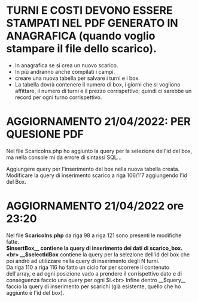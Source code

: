 # TURNI E COSTI DEVONO ESSERE STAMPATI NEL PDF GENERATO IN ANAGRAFICA (quando voglio stampare il file dello scarico).
- In anagrafica se si crea un nuovo scarico.
- In più andranno anche compilati i campi.
- creare una nuova tabella per salvare i turni e i box.
- La tabella dovrà contenere il numero di box, i giorni che si vogliono affittare, il numero di turni e il prezzo corrispettivo; quindi ci sarebbe un record per ogni turno corrispettivo.

# AGGIORNAMENTO 21/04/2022: PER QUESIONE PDF
Nel file ScaricoIns.php ho aggiunto la query per la selezione dell'id del box, ma nella console mi da errore di sintassi SQL...

Aggiungere query per l'inserimento del box nella nuova tabella creata.
Modificare la query di inserimento scarico a riga 106/1'7 aggiungendo l'id del Box.

# AGGIORNAMENTO 21/04/2022 ore 23:20
Nel file __ScaricoIns.php__ da riga 98 a riga 121 sono presenti le modifiche fatte.<br>
__$insertBox__ contiene la query di inserimento dei dati di scarico_box.<br>
__$selectIdBox__ contiene la query per la selezione dell'id del box che poi andrò ad utilizzare nella query di inserimento degli N turni.<br>
Da riga 110 a riga 116 ho fatto un ciclo for per scorrere il contenuto dell'array, e ad ogni posizione vado a prendere il corrispettivo dato e di conseguenza faccio una query per ogni $i.<br>
Infine dentro __$query__ faccio la query di inserimento per scarichi (già esistente, quello che ho aggiunto è l'id del box).
